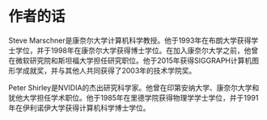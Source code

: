 # 作者的话


Steve Marschner是康奈尔大学计算机科学教授。他于1993年在布朗大学获得学士学位，并于1998年在康奈尔大学获得博士学位。在加入康奈尔大学之前，他曾在微软研究院和斯坦福大学担任研究职位。他于2015年获得SIGGRAPH计算机图形学成就奖，并与其他人共同获得了2003年的技术学院奖。 


Peter Shirley是NVIDIA的杰出研究科学家。他曾在印第安纳大学、康奈尔大学和犹他大学担任学术职位。他于1985年在里德学院获得物理学学士学位，并于1991年在伊利诺伊大学获得计算机科学博士学位。